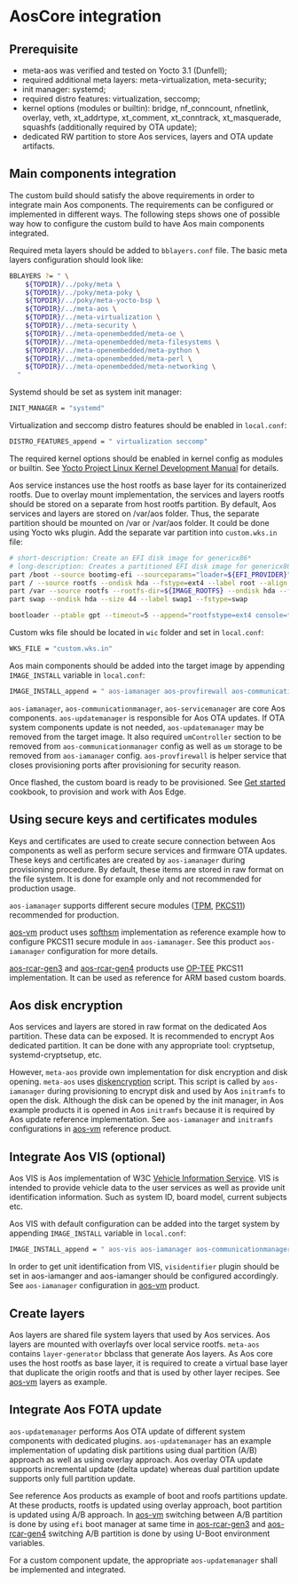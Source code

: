 # AosCore integration

## Prerequisite

* meta-aos was verified and tested on Yocto 3.1 (Dunfell);
* required additional meta layers: meta-virtualization, meta-security;
* init manager: systemd;
* required distro features: virtualization, seccomp;
* kernel options (modules or builtin): bridge, nf_conncount, nfnetlink, overlay, veth, xt_addrtype, xt_comment,
xt_conntrack, xt_masquerade, squashfs (additionally required by OTA update);
* dedicated RW partition to store Aos services, layers and OTA update artifacts.

## Main components integration

The custom build should satisfy the above requirements in order to integrate main Aos components. The requirements can
be configured or implemented in different ways. The following steps shows one of possible way how to configure the
custom build to have Aos main components integrated.

Required meta layers should be added to `bblayers.conf` file. The basic meta layers configuration should look like:

```bash
BBLAYERS ?= " \
    ${TOPDIR}/../poky/meta \
    ${TOPDIR}/../poky/meta-poky \
    ${TOPDIR}/../poky/meta-yocto-bsp \
    ${TOPDIR}/../meta-aos \
    ${TOPDIR}/../meta-virtualization \
    ${TOPDIR}/../meta-security \
    ${TOPDIR}/../meta-openembedded/meta-oe \
    ${TOPDIR}/../meta-openembedded/meta-filesystems \
    ${TOPDIR}/../meta-openembedded/meta-python \
    ${TOPDIR}/../meta-openembedded/meta-perl \
    ${TOPDIR}/../meta-openembedded/meta-networking \
  "
```

Systemd should be set as system init manager:

```bash
INIT_MANAGER = "systemd"
```

Virtualization and seccomp distro features should be enabled in `local.conf`:

```bash
DISTRO_FEATURES_append = " virtualization seccomp"
```

The required kernel options should be enabled in kernel config as modules or builtin. See [Yocto Project Linux Kernel
Development Manual](https://docs.yoctoproject.org/kernel-dev/index.html) for details.

Aos service instances use the host rootfs as base layer for its containerized rootfs. Due to overlay mount
implementation, the services and layers rootfs should be stored on a separate from host rootfs partition. By default,
Aos services and layers are stored on /var/aos folder. Thus, the separate partition should be mounted on /var or
/var/aos folder. It could be done using Yocto wks plugin. Add the separate var partition into `custom.wks.in` file:

```bash
# short-description: Create an EFI disk image for genericx86*
# long-description: Creates a partitioned EFI disk image for genericx86* machines
part /boot --source bootimg-efi --sourceparams="loader=${EFI_PROVIDER}" --ondisk hda --label msdos --active --align 1024
part / --source rootfs --ondisk hda --fstype=ext4 --label root --align 1024 --use-uuid
part /var --source rootfs --rootfs-dir=${IMAGE_ROOTFS} --ondisk hda --fstype=ext4 --label var --align 1024 --size 512M --change-directory ./var
part swap --ondisk hda --size 44 --label swap1 --fstype=swap

bootloader --ptable gpt --timeout=5 --append="rootfstype=ext4 console=ttyS0,115200 console=tty0"
```

Custom wks file should be located in `wic` folder and set in `local.conf`:

```bash
WKS_FILE = "custom.wks.in"
```

Aos main components should be added into the target image by appending `IMAGE_INSTALL` variable in `local.conf`:

```bash
IMAGE_INSTALL_append = " aos-iamanager aos-provfirewall aos-communicationmanager aos-servicemanager aos-updatemanager"
```

`aos-iamanager`, `aos-communicationmanager`, `aos-servicemanager` are core Aos components. `aos-updatemanager` is
responsible for Aos OTA updates. If OTA system components update is not needed, `aos-updatemanager` may be removed from
the target image. It also required `umController` section to be removed from `aos-communicationmanager` config as
well as `um` storage to be removed from `aos-iamanager` config. `aos-provfirewall` is helper service that closes
provisioning ports after provisioning for security reason.

Once flashed, the custom board is ready to be provisioned. See
[Get started](https://docs.aoscloud.io/bin/view/Home/Cookbooks/Get%20started/) cookbook, to provision and work with Aos
Edge.

## Using secure keys and certificates modules

Keys and certificates are used to create secure connection between Aos components as well as perform secure services and
firmware OTA updates. These keys and certificates are created by `aos-iamanager` during provisioning procedure.
By default, these items are stored in raw format on the file system. It is done for example only and not recommended for
production usage.

`aos-iamanager` supports different secure modules ([TPM](https://en.wikipedia.org/wiki/Trusted_Platform_Module),
[PKCS11](http://docs.oasis-open.org/pkcs11/pkcs11-base/v2.40/os/pkcs11-base-v2.40-os.html)) recommended for production.

[aos-vm][aos-vm] product uses [softhsm](https://www.opendnssec.org/softhsm/)
implementation as reference example how to configure PKCS11 secure module in `aos-iamanager`. See this product
`aos-iamanager` configuration for more details.

[aos-rcar-gen3][aos-rcar-gen3] and [aos-rcar-gen4][aos-rcar-gen4] products use
[OP-TEE](https://optee.readthedocs.io/en/latest/) PKCS11 implementation. It can be used as reference for ARM based
custom boards.

## Aos disk encryption

Aos services and layers are stored in raw format on the dedicated Aos partition. These data can be exposed. It is
recommended to encrypt Aos dedicated partition. It can be done with any appropriate tool: cryptsetup,
systemd-cryptsetup, etc.

However, `meta-aos` provide own implementation for disk encryption and disk opening. `meta-aos` uses
[diskencryption](https://github.com/aoscloud/meta-aos/tree/main/recipes-crypto/diskencryption) script. This script is
called by `aos-iamanager` during provisioning to encrypt disk and used by Aos `initramfs` to open the disk. Although
the disk can be opened by the init manager, in Aos example products it is opened in Aos `initramfs` because it is
required by Aos update reference implementation. See `aos-iamanager` and `initramfs` configurations in
[aos-vm][aos-vm] reference product.

## Integrate Aos VIS (optional)

Aos VIS is Aos implementation of W3C [Vehicle Information Service](https://www.w3.org/TR/vehicle-information-service/).
VIS is intended to provide vehicle data to the user services as well as provide unit identification information. Such
as system ID, board model, current subjects etc.

Aos VIS with default configuration can be added into the target system by appending `IMAGE_INSTALL` variable in
`local.conf`:

```bash
IMAGE_INSTALL_append = " aos-vis aos-iamanager aos-communicationmanager aos-servicemanager aos-provfirewall"
```

In order to get unit identification from VIS, `visidentifier` plugin should be set in aos-iamanger and aos-iamanger
should be configured accordingly. See `aos-iamanager` configuration in [aos-vm][aos-vm] product.

## Create layers

Aos layers are shared file system layers that used by Aos services. Aos layers are mounted with overlayfs over local
service rootfs. `meta-aos` contains `layer-generator` bbclass that generate Aos layers. As Aos core uses the host
rootfs as base layer, it is required to create a virtual base layer that duplicate the origin rootfs and that is used
by other layer recipes. See [aos-vm][aos-vm] layers as example.

## Integrate Aos FOTA update

`aos-updatemanager` performs Aos OTA update of different system components with dedicated plugins. `aos-updatemanager`
has an example implementation of updating disk partitions using dual partition (A/B) approach as well as using overlay
approach. Aos overlay OTA update supports incremental update (delta update) whereas dual partition update supports only
full partition update.

See reference Aos products as example of boot and roofs partitions update. At these products, rootfs is updated using
overlay approach, boot partition is updated using A/B approach. In [aos-vm][aos-vm] switching between A/B partition is
done by using `efi` boot manager at same time in [aos-rcar-gen3][aos-rcar-gen3] and [aos-rcar-gen4][aos-rcar-gen4]
switching A/B partition is done by using U-Boot environment variables.

For a custom component update, the appropriate `aos-updatemanager` shall be implemented and integrated.

[aos-vm]: https://github.com/aoscloud/meta-aos-vm
[aos-rcar-gen3]: https://github.com/aoscloud/meta-aos-rcar-gen3
[aos-rcar-gen4]: https://github.com/aoscloud/meta-aos-rcar-gen4
